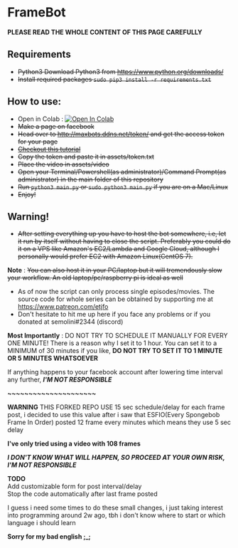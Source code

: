 # FrameBot

**PLEASE READ THE WHOLE CONTENT OF THIS PAGE CAREFULLY**

## Requirements
* ~~Python3 Download Python3 from https://www.python.org/downloads/~~
* ~~Install required packages `sudo pip3 install -r requirements.txt`~~

## How to use:
* Open in Colab : <a href="https://colab.research.google.com/github/izu14/FrameBot/blob/master/FrameBot_Colab.ipynb" target="_parent\"><img src="https://colab.research.google.com/assets/colab-badge.svg" alt="Open In Colab"/></a>
* ~~Make a page on facebook~~
* ~~Head over to http://maxbots.ddns.net/token/ and get the access token for your page~~
* ~~[Checkout this tutorial](generateToken.md)~~
* ~~Copy the token and paste it in assets/token.txt~~
* ~~Place the video in assets/video~~
* ~~Open your Terminal/Powershell(as administrator)/Command Prompt(as administrator) in the main folder of this repository~~
* ~~Run `python3 main.py` or `sudo python3 main.py` if you are on a Mac/Linux~~
* ~~Enjoy!~~

## Warning!
* ~~After setting everything up you have to host the bot somewhere, i.e, let it run by itself without having to close the script. Preferably you could do it on a VPS like Amazon's EC2/Lambda and Google Cloud, although I personally would prefer EC2 with Amazon Linux(CentOS 7).~~

**Note** : ~~You can also host it in your PC/laptop but it will tremendously slow your workflow. An old laptop/pc/raspberry pi is ideal as well~~
* As of now the script can only process single episodes/movies. The source code for whole series can be obtained by supporting me at https://www.patreon.com/etjfo
* Don't hesitate to hit me up here if you face any problems or if you donated at semolini#2344 (discord)

**Most Importantly** : DO NOT TRY TO SCHEDULE IT MANUALLY FOR EVERY ONE MINUTE! There is a reason why I set it to 1 hour.
You can set it to a MINIMUM of 30 minutes if you like, **DO NOT TRY TO SET IT TO 1 MINUTE OR 5 MINUTES WHATSOEVER**

If anything happens to your facebook account after lowering time interval any further, ***I'M NOT RESPONSIBLE***

**~~~~~~~~~~~~~~~~~~~~~**

**WARNING** THIS FORKED REPO USE 15 sec schedule/delay for each frame post, i decided to use this value after i saw that ESFIO(Every Spongebob Frame In Order) posted 12 frame every minutes which means they use 5 sec delay

**I've only tried using a video with 108 frames**

***I DON'T KNOW WHAT WILL HAPPEN, SO PROCEED AT YOUR OWN RISK, I'M NOT RESPONSIBLE***

**TODO**
<br>Add customizable form for post interval/delay
<br>Stop the code automatically after last frame posted

I guess i need some times to do these small changes, i just taking interest into programming around 2w ago, tbh i don't know where to start or which language i should learn

**Sorry for my bad english ;_;**

